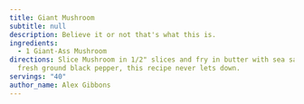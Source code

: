 ```yaml
---
title: Giant Mushroom
subtitle: null
description: Believe it or not that's what this is.
ingredients:
  - 1 Giant-Ass Mushroom
directions: Slice Mushroom in 1/2" slices and fry in butter with sea salt and
  fresh ground black pepper, this recipe never lets down.
servings: "40"
author_name: Alex Gibbons
---
```

